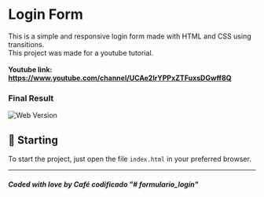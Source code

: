 # Login Form

This is a simple and responsive login form made with HTML and CSS using transitions.<br />
This project was made for a youtube tutorial.<br /><br/>
**Youtube link: https://www.youtube.com/channel/UCAe2IrYPPxZTFuxsDGwff8Q**
### Final Result
<img src="assets/final.png" alt="Web Version"/>

## 🚀 Starting

To start the project, just open the file `index.html` in your preferred browser.

---
##### Coded with love by Café codificado "# formulario_login" 
